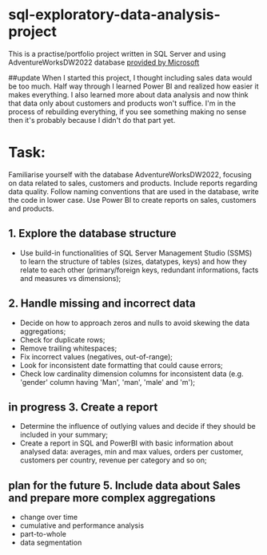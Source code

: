 # sql-exploratory-data-analysis-project
 This is a practise/portfolio project written in SQL Server and using AdventureWorksDW2022 database [provided by Microsoft](https://learn.microsoft.com/en-us/sql/samples/adventureworks-install-configure?view=sql-server-ver16&tabs=ssms.)

##update
When I started this project, I thought including sales data would be too much. Half way through I learned Power BI and realized how easier it makes everything. I also learned more about data analysis and now think that data only about customers and products won't suffice. I'm in the process of rebuilding everything, if you see something making no sense then it's probably because I didn't do that part yet.

# Task:
Familiarise yourself with the database AdventureWorksDW2022, focusing on data related to sales, customers and products. Include reports regarding data quality. Follow naming conventions that are used in the database, write the code in lower case. Use Power BI to create reports on sales, customers and products.
## 1. Explore the database structure
- Use build-in functionalities of SQL Server Management Studio (SSMS) to learn the structure of tables (sizes, datatypes, keys) and how they relate to each other (primary/foreign keys, redundant informations, facts and measures vs dimensions);
## 2. Handle missing and incorrect data
- Decide on how to approach zeros and nulls to avoid skewing the data aggregations;
- Check for duplicate rows;
- Remove trailing whitespaces;
- Fix incorrect values (negatives, out-of-range);
- Look for inconsistent date formatting that could cause errors;
- Check low cardinality dimension columns for inconsistent data (e.g. 'gender' column having 'Man', 'man', 'male' and 'm');
## in progress 3. Create a report
- Determine the influence of outlying values and decide if they should be included in your summary;
- Create a report in SQL and PowerBI with basic information about analysed data: averages, min and max values, orders per customer, customers per country, revenue per category and so on;
## plan for the future 5. Include data about Sales and prepare more complex aggregations
- change over time
- cumulative and performance analysis
- part-to-whole
- data segmentation
